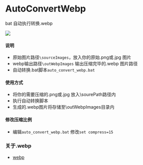 # AutoConvertWebp
bat 自动执行转换.webp

<img src="https://pic3.zhimg.com/80/9bfba760f53916e6a8a8c2458e0b1c36_hd.jpg">

#### 说明
- 原始图片路径`\sourceImages`，放入你的原始.png或.jpg 图片
- webp输出路径`\outWebpImages` 输出压缩完毕的.webp 图片路径
- 自动转换.bat脚本`auto_convert_webp.bat`

#### 使用方式
- 将你的需要压缩的.png或.jpg 放入\sourePath路径内
- 执行自动转换脚本
- 生成的.webp图片将存储至\outWebpImages目录内

#### 修改压缩比例
- 编辑`auto_convert_webp.bat` 修改`set compress=15`

### 关于.webp
- [webp](https://www.zhihu.com/question/27201061)
